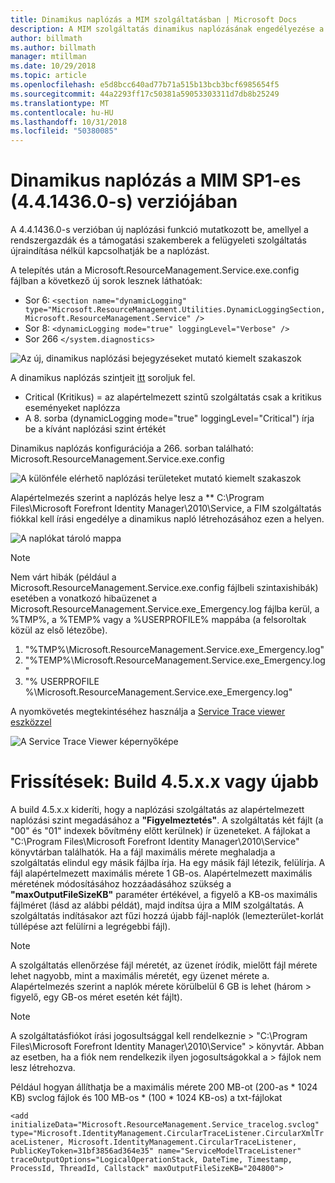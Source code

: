```yaml
---
title: Dinamikus naplózás a MIM szolgáltatásban | Microsoft Docs
description: A MIM szolgáltatás dinamikus naplózásának engedélyezése a felügyeleti szolgáltatás újraindítása nélkül
author: billmath
ms.author: billmath
manager: mtillman
ms.date: 10/29/2018
ms.topic: article
ms.openlocfilehash: e5d8bcc640ad77b71a515b13bcb3bcf6985654f5
ms.sourcegitcommit: 44a2293ff17c50381a59053303311d7db8b25249
ms.translationtype: MT
ms.contentlocale: hu-HU
ms.lasthandoff: 10/31/2018
ms.locfileid: "50380085"
---
```

# <a name="mim-sp1-4414360--service-dynamic-logging"></a>Dinamikus naplózás a MIM SP1-es (4.4.1436.0-s) verziójában

A 4.4.1436.0-s verzióban új naplózási funkció mutatkozott be, amellyel a rendszergazdák és a támogatási szakemberek a felügyeleti szolgáltatás újraindítása nélkül kapcsolhatják be a naplózást.

A telepítés után a  Microsoft.ResourceManagement.Service.exe.config fájlban a következő új sorok lesznek láthatóak:

*   Sor 6: ``<section name="dynamicLogging" type="Microsoft.ResourceManagement.Utilities.DynamicLoggingSection, Microsoft.ResourceManagement.Service" />``
*   Sor 8:  ``<dynamicLogging mode="true" loggingLevel="Verbose" />``
*   Sor 266 ``</system.diagnostics> ``

![Az új, dinamikus naplózási bejegyzéseket mutató kiemelt szakaszok](media/mim-service-dynamic-logging/screen01.png)

A dinamikus naplózás szintjeit [itt](https://msdn.microsoft.com/library/ms733025(v=vs.110).aspx#Anchor_3) soroljuk fel.

- Critical (Kritikus) = az alapértelmezett szintű szolgáltatás csak a kritikus eseményeket naplózza
- A 8. sorba (dynamicLogging mode="true" loggingLevel="Critical") írja be a kívánt naplózási szint értékét

Dinamikus naplózás konfigurációja a 266. sorban található: Microsoft.ResourceManagement.Service.exe.config

![A különféle elérhető naplózási területeket mutató kiemelt szakaszok](media/mim-service-dynamic-logging/screen02.png)

Alapértelmezés szerint a naplózás helye lesz a ** C:\Program Files\Microsoft Forefront Identity Manager\2010\Service, a FIM szolgáltatás fiókkal kell írási engedélye a dinamikus napló létrehozásához ezen a helyen.

![A naplókat tároló mappa](media/mim-service-dynamic-logging/screen03.png)

> [!NOTE]
>  Nem várt hibák (például a Microsoft.ResourceManagement.Service.exe.config fájlbeli szintaxishibák) esetében a vonatkozó hibaüzenet a Microsoft.ResourceManagement.Service.exe_Emergency.log fájlba kerül, a %TMP%, a %TEMP% vagy a %USERPROFILE% mappába (a felsoroltak közül az első létezőbe).  
> 1. "%TMP%\Microsoft.ResourceManagement.Service.exe_Emergency.log"
> 2. "%TEMP%\Microsoft.ResourceManagement.Service.exe_Emergency.log"
> 3. "% USERPROFILE %\Microsoft.ResourceManagement.Service.exe_Emergency.log"

A nyomkövetés megtekintéséhez használja a [Service Trace viewer eszközzel](https://msdn.microsoft.com//library/aa751795(v=vs.110).aspx)

 ![A Service Trace Viewer képernyőképe](media/mim-service-dynamic-logging/screen04.png)

# <a name="updates-build-45xx-or-greater"></a>Frissítések: Build 4.5.x.x vagy újabb

A build 4.5.x.x kideríti, hogy a naplózási szolgáltatás az alapértelmezett naplózási szint megadásához a **"Figyelmeztetés"**. A szolgáltatás két fájlt (a "00" és "01" indexek bővítmény előtt kerülnek) ír üzeneteket. A fájlokat a "C:\Program Files\Microsoft Forefront Identity Manager\2010\Service" könyvtárban találhatók. Ha a fájl maximális mérete meghaladja a szolgáltatás elindul egy másik fájlba írja. Ha egy másik fájl létezik, felülírja. A fájl alapértelmezett maximális mérete 1 GB-os. Alapértelmezett maximális méretének módosításához hozzáadásához szükség a **"maxOutputFileSizeKB"** paraméter értékével, a figyelő a KB-os maximális fájlméret (lásd az alábbi példát), majd indítsa újra a MIM szolgáltatás. A szolgáltatás indításakor azt fűzi hozzá újabb fájl-naplók (lemezterület-korlát túllépése azt felülírni a legrégebbi fájl). 

> [!NOTE] 
> A szolgáltatás ellenőrzése fájl méretét, az üzenet íródik, mielőtt fájl mérete lehet nagyobb, mint a maximális méretét, egy üzenet mérete a. Alapértelmezés szerint a naplók mérete körülbelül 6 GB is lehet (három > figyelő, egy GB-os méret esetén két fájlt).

> [!NOTE] 
> A szolgáltatásfiókot írási jogosultsággal kell rendelkeznie > "C:\Program Files\Microsoft Forefront Identity Manager\2010\Service" > könyvtár. Abban az esetben, ha a fiók nem rendelkezik ilyen jogosultságokkal a > fájlok nem lesz létrehozva.

Például hogyan állíthatja be a maximális mérete 200 MB-ot (200-as * 1024 KB) svclog fájlok és 100 MB-os * (100 * 1024 KB-os) a txt-fájlokat

`<add initializeData="Microsoft.ResourceManagement.Service_tracelog.svclog" type="Microsoft.IdentityManagement.CircularTraceListener.CircularXmlTraceListener, Microsoft.IdentityManagement.CircularTraceListener, PublicKeyToken=31bf3856ad364e35" name="ServiceModelTraceListener" traceOutputOptions="LogicalOperationStack, DateTime, Timestamp, ProcessId, ThreadId, Callstack" maxOutputFileSizeKB="204800">`
